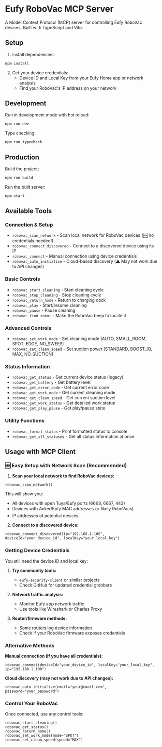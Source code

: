 # Eufy RoboVac MCP Server

A Model Context Protocol (MCP) server for controlling Eufy RoboVac devices. Built with TypeScript and Vite.

## Setup

1. Install dependencies:
```bash
npm install
```

2. Get your device credentials:
   - Device ID and Local Key from your Eufy Home app or network analysis
   - Find your RoboVac's IP address on your network

## Development

Run in development mode with hot reload:
```bash
npm run dev
```

Type checking:
```bash
npm run typecheck
```

## Production

Build the project:
```bash
npm run build
```

Run the built server:
```bash
npm start
```

## Available Tools

### Connection & Setup
- `robovac_scan_network` - Scan local network for RoboVac devices (🆕 no credentials needed!)
- `robovac_connect_discovered` - Connect to a discovered device using its IP
- `robovac_connect` - Manual connection using device credentials
- `robovac_auto_initialize` - Cloud-based discovery (⚠️ May not work due to API changes)

### Basic Controls  
- `robovac_start_cleaning` - Start cleaning cycle
- `robovac_stop_cleaning` - Stop cleaning cycle
- `robovac_return_home` - Return to charging dock
- `robovac_play` - Start/resume cleaning
- `robovac_pause` - Pause cleaning
- `robovac_find_robot` - Make the RoboVac beep to locate it

### Advanced Controls
- `robovac_set_work_mode` - Set cleaning mode (AUTO, SMALL_ROOM, SPOT, EDGE, NO_SWEEP)
- `robovac_set_clean_speed` - Set suction power (STANDARD, BOOST_IQ, MAX, NO_SUCTION)

### Status Information
- `robovac_get_status` - Get current device status (legacy)
- `robovac_get_battery` - Get battery level
- `robovac_get_error_code` - Get current error code
- `robovac_get_work_mode` - Get current cleaning mode
- `robovac_get_clean_speed` - Get current suction level
- `robovac_get_work_status` - Get detailed work status
- `robovac_get_play_pause` - Get play/pause state

### Utility Functions
- `robovac_format_status` - Print formatted status to console
- `robovac_get_all_statuses` - Get all status information at once

## Usage with MCP Client

### 🆕 Easy Setup with Network Scan (Recommended)

1. **Scan your local network to find RoboVac devices:**
```
robovac_scan_network()
```
This will show you:
- All devices with open Tuya/Eufy ports (6668, 6667, 443)
- Devices with Anker/Eufy MAC addresses (⭐ likely RoboVacs)
- IP addresses of potential devices

2. **Connect to a discovered device:**
```
robovac_connect_discovered(ip="192.168.1.100", deviceId="your_device_id", localKey="your_local_key")
```

### Getting Device Credentials
You still need the device ID and local key:

1. **Try community tools:**
   - `eufy-security-client` or similar projects
   - Check GitHub for updated credential grabbers

2. **Network traffic analysis:**
   - Monitor Eufy app network traffic
   - Use tools like Wireshark or Charles Proxy

3. **Router/firmware methods:**
   - Some routers log device information
   - Check if your RoboVac firmware exposes credentials

### Alternative Methods

**Manual connection (if you have all credentials):**
```
robovac_connect(deviceId="your_device_id", localKey="your_local_key", ip="192.168.1.100")
```

**Cloud discovery (may not work due to API changes):**
```
robovac_auto_initialize(email="your@email.com", password="your_password")
```

### Control Your RoboVac
Once connected, use any control tools:
```
robovac_start_cleaning()
robovac_get_status()
robovac_return_home()
robovac_set_work_mode(mode="SPOT")
robovac_set_clean_speed(speed="MAX")
```